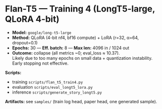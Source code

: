 # Flan-T5 — Training 4 (LongT5-large, QLoRA 4-bit)

- **Model:** `google/long-t5-large`
- **Method:** QLoRA (4-bit nf4, bf16 compute) + LoRA (r=32, α=64, dropout=0.1)
- **Epochs:** 30 — **Eff. batch:** 8 — **Max len:** 4096 in / 1024 out
- **Outcome:** collapse (all metrics ~0; eval_loss ≈ 10.37).  
  Likely due to too many epochs on small data + quantization instability. Early stopping not effective.

**Scripts:**  
- training `scripts/flan_t5_train4.py`  
- evaluation `scripts/eval_longt5_lora.py`  
- inference `scripts/generate_story_longt5.py`  

**Artifacts:** see `samples/` (train log head, paper head, one generated sample).
